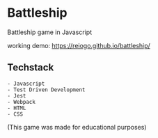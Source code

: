 # Battleship

Battleship game in Javascript

working demo: https://reiogo.github.io/battleship/

## Techstack
    - Javascript
    - Test Driven Development
    - Jest
    - Webpack
    - HTML
    - CSS

(This game was made for educational purposes)

